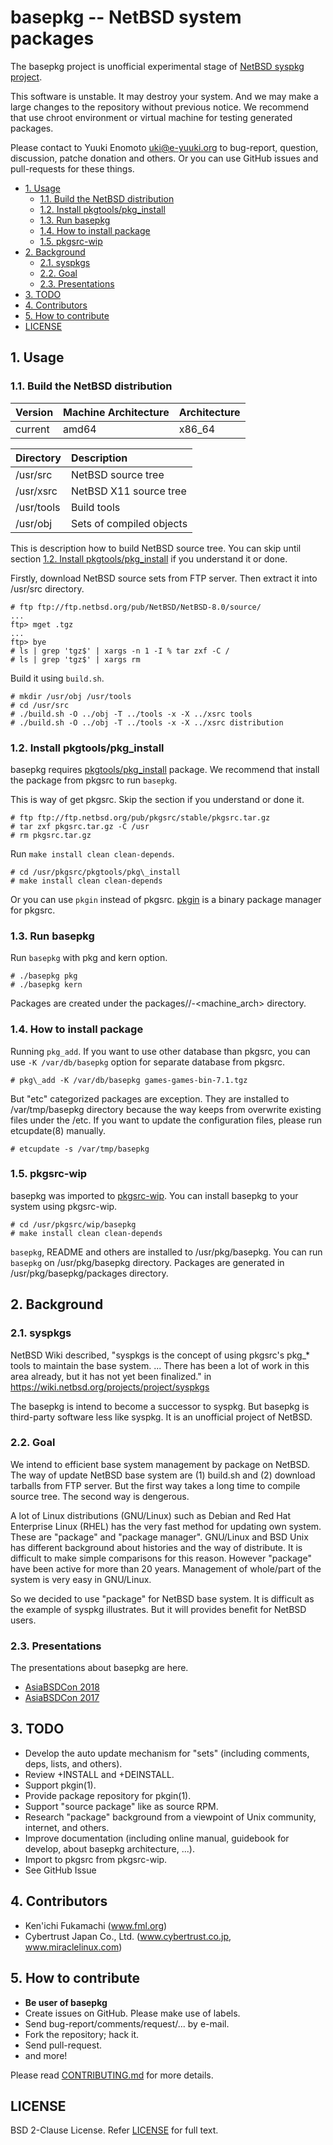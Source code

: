 # basepkg -- NetBSD system packages

The basepkg project is unofficial experimental stage of [NetBSD syspkg project](https://wiki.netbsd.org/projects/project/syspkgs/).

This software is unstable. It may destroy your system. And we may make a large changes to the repository without previous notice. We recommend that use chroot environment or virtual machine for testing generated packages.

Please contact to Yuuki Enomoto <uki@e-yuuki.org> to bug-report, question, discussion, patche donation and others. Or you can use GitHub issues and pull-requests for these things.

<!-- vim-markdown-toc GFM -->

* [1. Usage](#1-usage)
    * [1.1. Build the NetBSD distribution](#11-build-the-netbsd-distribution)
    * [1.2. Install pkgtools/pkg\_install](#12-install-pkgtoolspkg_install)
    * [1.3. Run basepkg](#13-run-basepkg)
    * [1.4. How to install package](#14-how-to-install-package)
    * [1.5. pkgsrc-wip](#15-pkgsrc-wip)
* [2. Background](#2-background)
    * [2.1. syspkgs](#21-syspkgs)
    * [2.2. Goal](#22-goal)
    * [2.3. Presentations](#23-presentations)
* [3. TODO](#3-todo)
* [4. Contributors](#4-contributors)
* [5. How to contribute](#5-how-to-contribute)
* [LICENSE](#license)

<!-- vim-markdown-toc -->

## 1. Usage

### 1.1. Build the NetBSD distribution

| Version | Machine Architecture | Architecture |
| :--     | :--                  | :--          |
| current | amd64                | x86\_64      |

| Directory  | Description              |
| :--        | :--                      |
| /usr/src   | NetBSD source tree       |
| /usr/xsrc  | NetBSD X11 source tree   |
| /usr/tools | Build tools              |
| /usr/obj   | Sets of compiled objects |

This is description how to build NetBSD source tree. You can skip until section [1.2. Install pkgtools/pkg\_install](#12-install-pkgtoolspkg_install) if you understand it or done.

Firstly, download NetBSD source sets from FTP server. Then extract it into /usr/src directory.

```
# ftp ftp://ftp.netbsd.org/pub/NetBSD/NetBSD-8.0/source/
...
ftp> mget .tgz
...
ftp> bye
# ls | grep 'tgz$' | xargs -n 1 -I % tar zxf -C /
# ls | grep 'tgz$' | xargs rm
```

Build it using `build.sh`.

```
# mkdir /usr/obj /usr/tools
# cd /usr/src
# ./build.sh -O ../obj -T ../tools -x -X ../xsrc tools
# ./build.sh -O ../obj -T ../tools -x -X ../xsrc distribution
```

### 1.2. Install pkgtools/pkg\_install

basepkg requires [pkgtools/pkg\_install](http://pkgsrc.se/pkgtools/pkg_install) package. We recommend that install the package from pkgsrc to run `basepkg`.

This is way of get pkgsrc. Skip the section if you understand or done it.

```
# ftp ftp://ftp.netbsd.org/pub/pkgsrc/stable/pkgsrc.tar.gz
# tar zxf pkgsrc.tar.gz -C /usr
# rm pkgsrc.tar.gz
```

Run `make install clean clean-depends`.

```
# cd /usr/pkgsrc/pkgtools/pkg\_install
# make install clean clean-depends
```

Or you can use `pkgin` instead of pkgsrc. [pkgin](http://pkgin.net) is a binary package manager for pkgsrc.

### 1.3. Run basepkg

Run `basepkg` with pkg and kern option.

```
# ./basepkg pkg
# ./basepkg kern
```

Packages are created under the packages/<release-version>/<machine>-<machine_arch> directory.

### 1.4. How to install package

Running `pkg_add`. If you want to use other database than pkgsrc, you can use `-K /var/db/basepkg` option for separate database from pkgsrc.

```
# pkg\_add -K /var/db/basepkg games-games-bin-7.1.tgz
```

But "etc" categorized packages are exception. They are installed to /var/tmp/basepkg directory because the way keeps from overwrite existing files under the /etc. If you want to update the configuration files, please run etcupdate(8) manually.

```
# etcupdate -s /var/tmp/basepkg
```

### 1.5. pkgsrc-wip

basepkg was imported to [pkgsrc-wip](https://pkgsrc.org/wip). You can install basepkg to your system using pkgsrc-wip.

```
# cd /usr/pkgsrc/wip/basepkg
# make install clean clean-depends
```

`basepkg`, README and others are installed to /usr/pkg/basepkg. You can run `basepkg` on /usr/pkg/basepkg directory. Packages are generated in /usr/pkg/basepkg/packages directory.

## 2. Background

### 2.1. syspkgs

NetBSD Wiki described, "syspkgs is the concept of using pkgsrc's pkg\_\* tools to maintain the base system. ... There has been a lot of work in this area already, but it has not yet been finalized." in https://wiki.netbsd.org/projects/project/syspkgs

The basepkg is intend to become a successor to syspkg. But basepkg is third-party software less like syspkg. It is an unofficial project of NetBSD.

### 2.2. Goal

We intend to efficient base system management by package on NetBSD. The way of update NetBSD base system are (1) build.sh and (2) download tarballs from FTP server. But the first way takes a long time to compile source tree. The second way is dengerous. 

A lot of Linux distributions (GNU/Linux) such as Debian and Red Hat Enterprise Linux (RHEL) has the very fast method for updating own system. These are "package" and "package manager". GNU/Linux and BSD Unix has different background about histories and the way of distribute. It is difficult to make simple comparisons for this reason. However "package" have been active for more than 20 years.  Management of whole/part of the system is very easy in GNU/Linux.

So we decided to use "package" for NetBSD base system. It is difficult as the example of syspkg illustrates. But it will provides benefit for NetBSD users.

### 2.3. Presentations

The presentations about basepkg are here.

* [AsiaBSDCon 2018](http://www.netbsd.org/gallery/presentations/yuuki/2018_AsiaBSDCon/AsiaBSDCon2018-basepkg-paper.pdf )
* [AsiaBSDCon 2017](http://www.netbsd.org/gallery/presentations/yuuki/2017_AsiaBSDCon/basepkg.pdf)

## 3. TODO

* Develop the auto update mechanism for "sets" (including comments, deps, lists, and others).
* Review +INSTALL and +DEINSTALL.
* Support pkgin(1).
* Provide package repository for pkgin(1).
* Support "source package" like as source RPM.
* Research "package" background from a viewpoint of Unix community, internet, and others.
* Improve documentation (including online manual, guidebook for develop, about basepkg architecture, ...).
* Import to pkgsrc from pkgsrc-wip.
* See GitHub Issue

## 4. Contributors

* Ken'ichi Fukamachi (www.fml.org)
* Cybertrust Japan Co., Ltd. (www.cybertrust.co.jp, www.miraclelinux.com)

## 5. How to contribute

* __Be user of basepkg__
* Create issues on GitHub. Please make use of labels.
* Send bug-report/comments/request/... by e-mail.
* Fork the repository; hack it.
* Send pull-request.
* and more!

Please read [CONTRIBUTING.md](/CONTRIBUTING.md) for more details.

## LICENSE

BSD 2-Clause License. Refer [LICENSE](/LICENSE) for full text.
